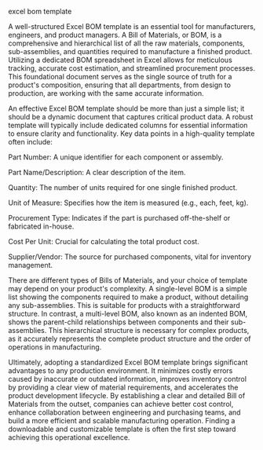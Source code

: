 excel bom template


A well-structured Excel BOM template is an essential tool for manufacturers, engineers, and product managers. A Bill of Materials, or BOM, is a comprehensive and hierarchical list of all the raw materials, components, sub-assemblies, and quantities required to manufacture a finished product. Utilizing a dedicated BOM spreadsheet in Excel allows for meticulous tracking, accurate cost estimation, and streamlined procurement processes. This foundational document serves as the single source of truth for a product's composition, ensuring that all departments, from design to production, are working with the same accurate information.



An effective Excel BOM template should be more than just a simple list; it should be a dynamic document that captures critical product data. A robust template will typically include dedicated columns for essential information to ensure clarity and functionality. Key data points in a high-quality template often include:





Part Number: A unique identifier for each component or assembly.


Part Name/Description: A clear description of the item.


Quantity: The number of units required for one single finished product.


Unit of Measure: Specifies how the item is measured (e.g., each, feet, kg).


Procurement Type: Indicates if the part is purchased off-the-shelf or fabricated in-house.


Cost Per Unit: Crucial for calculating the total product cost.


Supplier/Vendor: The source for purchased components, vital for inventory management.





There are different types of Bills of Materials, and your choice of template may depend on your product's complexity. A single-level BOM is a simple list showing the components required to make a product, without detailing any sub-assemblies. This is suitable for products with a straightforward structure. In contrast, a multi-level BOM, also known as an indented BOM, shows the parent-child relationships between components and their sub-assemblies. This hierarchical structure is necessary for complex products, as it accurately represents the complete product structure and the order of operations in manufacturing.



Ultimately, adopting a standardized Excel BOM template brings significant advantages to any production environment. It minimizes costly errors caused by inaccurate or outdated information, improves inventory control by providing a clear view of material requirements, and accelerates the product development lifecycle. By establishing a clear and detailed Bill of Materials from the outset, companies can achieve better cost control, enhance collaboration between engineering and purchasing teams, and build a more efficient and scalable manufacturing operation. Finding a downloadable and customizable template is often the first step toward achieving this operational excellence.
